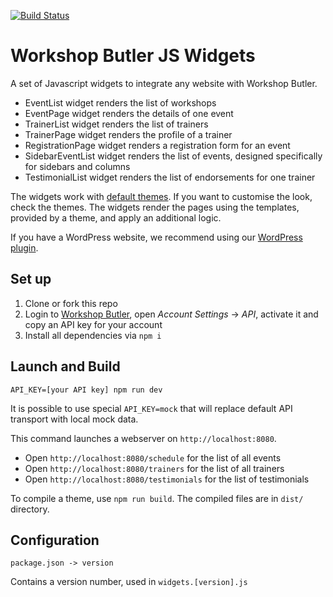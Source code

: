 [![Build Status](https://travis-ci.org/workshopbutler/js-widgets.svg?branch=master)](https://travis-ci.org/workshopbutler/js-widgets)

# Workshop Butler JS Widgets

A set of Javascript widgets to integrate any website with Workshop Butler.

* EventList widget renders the list of workshops
* EventPage widget renders the details of one event
* TrainerList widget renders the list of trainers
* TrainerPage widget renders the profile of a trainer
* RegistrationPage widget renders a registration form for an event
* SidebarEventList widget renders the list of events, designed specifically for sidebars and columns
* TestimonialList widget renders the list of endorsements for one trainer

The widgets work with [default themes](https://workshopbutler.com/developers/themes/). If you want to customise
the look, check the themes. The widgets render the pages using the templates, provided by a theme, and
apply an additional logic.

If you have a WordPress website, we recommend using our [WordPress plugin](https://github.com/workshopbutler/wordpress-plugin).

## Set up
1. Clone or fork this repo
2. Login to [Workshop Butler](https://workshopbutler.com), open *Account Settings* -> *API*, activate it and
copy an API key for your account
3. Install all dependencies via `npm i`

## Launch and Build
`API_KEY=[your API key] npm run dev`

It is possible to use special `API_KEY=mock` that will replace default API transport with local mock data.

This command launches a webserver on `http://localhost:8080`.

* Open `http://localhost:8080/schedule` for the list of all events
* Open `http://localhost:8080/trainers` for the list of all trainers
* Open `http://localhost:8080/testimonials` for the list of testimonials

To compile a theme, use `npm run build`. The compiled files are in `dist/` directory.

## Configuration
`package.json -> version`

Contains a version number, used in `widgets.[version].js`
